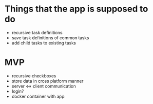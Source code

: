 # Things that the app is supposed to do

- recursive task definitions
- save task definitions of common tasks
- add child tasks to existing tasks






# MVP

- recursive checkboxes
- store data in cross platform manner
- server <-> client communication
- login?
- docker container with app